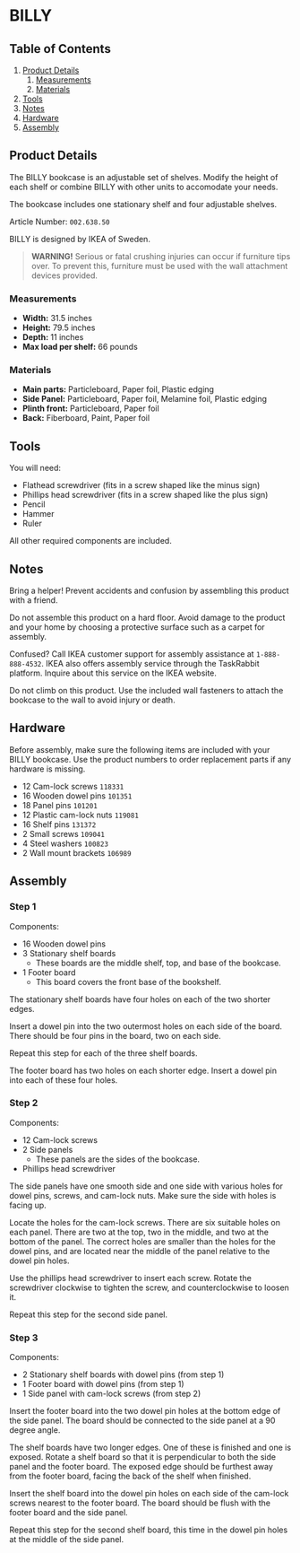# BILLY

## Table of Contents
1. [Product Details](#product-details)
    1. [Measurements](#measurements)
    2. [Materials](#materials)  
2. [Tools](#tools)
3. [Notes](#notes)
4. [Hardware](#hardware)
5. [Assembly](#assembly)

## Product Details <a id="product-details"></a>

The BILLY bookcase is an adjustable set of shelves. Modify the height of each shelf or combine BILLY with other units to accomodate your needs.

The bookcase includes one stationary shelf and four adjustable shelves.

Article Number: `002.638.50`

BILLY is designed by IKEA of Sweden.

> **WARNING!** Serious or fatal crushing injuries can occur if furniture tips over. To prevent this, furniture must be used with the wall attachment devices provided.

### Measurements <a id="measurements"></a>

- **Width:** 31.5 inches
- **Height:** 79.5 inches
- **Depth:** 11 inches
- **Max load per shelf:** 66 pounds

### Materials <a id="materials"></a>

- **Main parts:** Particleboard, Paper foil, Plastic edging
- **Side Panel:** Particleboard, Paper foil, Melamine foil, Plastic edging
- **Plinth front:** Particleboard, Paper foil
- **Back:** Fiberboard, Paint, Paper foil

## Tools <a id="tools"></a>

You will need:
- Flathead screwdriver (fits in a screw shaped like the minus sign)
- Phillips head screwdriver (fits in a screw shaped like the plus sign)
- Pencil
- Hammer
- Ruler

All other required components are included.

## Notes <a id="notes"></a>

Bring a helper! Prevent accidents and confusion by assembling this product with a friend.

Do not assemble this product on a hard floor. Avoid damage to the product and your home by choosing a protective surface such as a carpet for assembly.

Confused? Call IKEA customer support for assembly assistance at `1-888-888-4532`. IKEA also offers assembly service through the TaskRabbit platform. Inquire about this service on the IKEA website.

Do not climb on this product. Use the included wall fasteners to attach the bookcase to the wall to avoid injury or death.

## Hardware <a id="hardware"></a>

Before assembly, make sure the following items are included with your BILLY bookcase. Use the product numbers to order replacement parts if any hardware is missing.
- 12 Cam-lock screws `118331`
- 16 Wooden dowel pins `101351`
- 18 Panel pins `101201`
- 12 Plastic cam-lock nuts `119081`
- 16 Shelf pins `131372`
- 2 Small screws `109041`
- 4 Steel washers `100823`
- 2 Wall mount brackets `106989`

## Assembly <a id="assembly"></a>

### Step 1

Components:
- 16 Wooden dowel pins
- 3 Stationary shelf boards
    - These boards are the middle shelf, top, and base of the bookcase.
- 1 Footer board
    - This board covers the front base of the bookshelf.

The stationary shelf boards have four holes on each of the two shorter edges.

Insert a dowel pin into the two outermost holes on each side of the board. There should be four pins in the board, two on each side. 

Repeat this step for each of the three shelf boards. 

The footer board has two holes on each shorter edge. Insert a dowel pin into each of these four holes. 

### Step 2

Components:
- 12 Cam-lock screws
- 2 Side panels
    - These panels are the sides of the bookcase.
- Phillips head screwdriver

The side panels have one smooth side and one side with various holes for dowel pins, screws, and cam-lock nuts. Make sure the side with holes is facing up.

Locate the holes for the cam-lock screws. There are six suitable holes on each panel. There are two at the top, two in the middle, and two at the bottom of the panel. The correct holes are smaller than the holes for the dowel pins, and are located near the middle of the panel relative to the dowel pin holes.

Use the phillips head screwdriver to insert each screw. Rotate the screwdriver clockwise to tighten the screw, and counterclockwise to loosen it.

Repeat this step for the second side panel.

### Step 3

Components:
- 2 Stationary shelf boards with dowel pins (from step 1)
- 1 Footer board with dowel pins (from step 1)
- 1 Side panel with cam-lock screws (from step 2)

Insert the footer board into the two dowel pin holes at the bottom edge of the side panel. The board should be connected to the side panel at a 90 degree angle.

The shelf boards have two longer edges. One of these is finished and one is exposed. Rotate a shelf board so that it is perpendicular to both the side panel and the footer board. The exposed edge should be furthest away from the footer board, facing the back of the shelf when finished.

Insert the shelf board into the dowel pin holes on each side of the cam-lock screws nearest to the footer board. The board should be flush with the footer board and the side panel.

Repeat this step for the second shelf board, this time in the dowel pin holes at the middle of the side panel.



